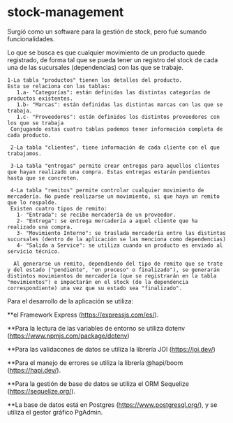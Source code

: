 # stock-management
Surgió como un software para la gestión de stock, pero fué sumando funcionalidades.

Lo que se busca es que cualquier movimiento de un producto quede registrado, de forma tal que se pueda tener un registro del stock de cada una de las sucursales (dependencias) con las que se trabaje.

    1-La tabla "productos" tienen los detalles del producto. 
    Esta se relaciona con las tablas:
       1.a- "Categorías": están definidas las distintas categorías de productos existentes.
       1.b- "Marcas": están definidas las distintas marcas con las que se trabaja.
       1.c- "Proveedores": están definidos los distintos proveedores con los que se trabaja
     Conjugando estas cuatro tablas podemos tener información completa de cada producto.

     2-La tabla "clientes", tiene información de cada cliente con el que trabajamos. 

     3-La tabla "entregas" permite crear entregas para aquellos clientes que hayan realizado una compra. Estas entregas estarán pendientes hasta que se concreten.

     4-La tabla "remitos" permite controlar cualquier movimiento de mercadería. No puede realizarse un movimiento, si que haya un remito que lo respalde.
     Existen cuatro tipos de remito:
       1- "Entrada": se recibe mercadería de un proveedor.
       2- "Entrega": se entrega mercadería a aquel cliente que ha realizado una compra.
       3- "Movimiento Interno": se traslada mercadería entre las distintas sucursales (dentro de la aplicación se las menciona como dependencias)
       4- "Salida a Service": se utiliza cuando un producto es enviado al servicio técnico.
      
      Al generarse un remito, dependiendo del tipo de remito que se trate y del estado ("pendiente", "en proceso" o finalizado"), se generarán distintos movimientos de mercadería (que se registrarán en la tabla "movimientos") e impactarán en el stock (de la dependencia correspondiente) una vez que su estado sea "finalizado".

Para el desarrollo de la aplicación se utiliza:
      
**el Framework Express (https://expressjs.com/es/).

**Para la lectura de las variables de entorno se utiliza dotenv (https://www.npmjs.com/package/dotenv)

**Para las validacones de datos se utiliza la librería JOI (https://joi.dev/)

**Para el manejo de errores se utiliza la librería @hapi/boom (https://hapi.dev/).

**Para la gestión de base de datos se utiliza el ORM Sequelize (https://sequelize.org/).

**La base de datos está en Postgres (https://www.postgresql.org/), y se utiliza el gestor gráfico PgAdmin.
